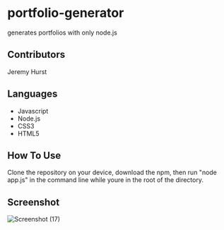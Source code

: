 # portfolio-generator

generates portfolios with only node.js

## Contributors
Jeremy Hurst

## Languages
- Javascript
- Node.js
- CSS3
- HTML5

## How To Use
Clone the repository on your device, download the npm, then run "node app.js" in the command line while youre in the root of the directory.

## Screenshot
![Screenshot (17)](https://user-images.githubusercontent.com/79426564/121763548-f70f0400-cb0a-11eb-805f-05ba9a0b5398.png)
